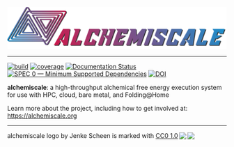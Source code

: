 ![alchemiscale](docs/assets/logo/logo_full_horizontal_inverted.png)

---

[![build](https://github.com/OpenFreeEnergy/alchemiscale/actions/workflows/ci-integration.yml/badge.svg)](https://github.com/OpenFreeEnergy/alchemiscale/actions/workflows/ci-integration.yml)
[![coverage](https://codecov.io/gh/OpenFreeEnergy/alchemiscale/branch/main/graph/badge.svg)](https://codecov.io/gh/OpenFreeEnergy/alchemiscale)
[![Documentation Status](https://readthedocs.org/projects/alchemiscale/badge/?version=latest)](https://alchemiscale.readthedocs.io/en/latest/?badge=latest)
[![SPEC 0 — Minimum Supported Dependencies](https://img.shields.io/badge/SPEC-0-green?labelColor=%23004811&color=%235CA038)](https://scientific-python.org/specs/spec-0000/)
[![DOI](https://zenodo.org/badge/DOI/10.5281/zenodo.14927364.svg)](https://doi.org/10.5281/zenodo.14927364)

**alchemiscale**: a high-throughput alchemical free energy execution system for use with HPC, cloud, bare metal, and Folding@Home

Learn more about the project, including how to get involved at: https://alchemiscale.org


---
<p xmlns:cc="http://creativecommons.org/ns#" xmlns:dct="http://purl.org/dc/terms/"><span property="dct:title">alchemiscale logo</span> by <span property="cc:attributionName">Jenke Scheen</span> is marked with <a href="http://creativecommons.org/publicdomain/zero/1.0?ref=chooser-v1" target="_blank" rel="license noopener noreferrer" style="display:inline-block;">CC0 1.0<img style="height:22px!important;margin-left:3px;vertical-align:text-bottom;" src="https://mirrors.creativecommons.org/presskit/icons/cc.svg?ref=chooser-v1"><img style="height:22px!important;margin-left:3px;vertical-align:text-bottom;" src="https://mirrors.creativecommons.org/presskit/icons/zero.svg?ref=chooser-v1"></a></p> 

